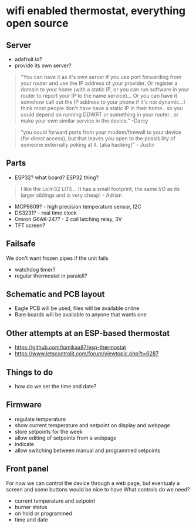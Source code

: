 # wifi enabled thermostat, everything open source

## Server
* adafruit.io?
* provide its own server?
>"You can have it as it's own server if you use port forwarding from your router and use the IP address of your provider.
>Or
>register a domain to your home (with a static IP, or you can run software in your router to report your IP to the name service)...
>Or
>you can have it somehow call out the IP address to your phone if it's not dynamic...I think most people don't have have a static IP in their home.. so you could depend on running DDWRT or something in your router.. or make your own similar service in the device."   -Darcy

>"you could forward ports from your modem/firewall to your device (for direct access), but that leaves you open to the possibility of someone externally poking at it.  (aka hacking)"   - Justin

## Parts
* ESP32?  what board? ESP32 thing?
>I like the Lolin32 LITE... It has a small footprint, the same I/O as its larger siblings and is very cheap! - Adrian
* MCP9809? - high precision temperature sensor, I2C
* DS3231? - real time clock
* Omron G6AK-247? - 2 coil latching relay, 3V
* TFT screen?

## Failsafe
We don't want frozen pipes if the unit fails
* watchdog timer?
* regular thermostat in paralell?

## Schematic and PCB layout
* Eagle PCB will be used, files will be available online
* Bare boards will be available to anyone that wants one

## Other attempts at an ESP-based thermostat
* https://github.com/tomikaa87/esp-thermostat
* https://www.letscontrolit.com/forum/viewtopic.php?t=6287

## Things to do
* how do we set the time and date?

## Firmware
* regulate temperature
* show current temperature and setpoint on display and webpage
* store setpoints for the week
* allow editing of setpoints from a webpage
* indicate 
* allow switching between manual and programmed setpoints


## Front panel
For now we can control the device through a web page, but eventualy a screen and some buttons would be nice to have
What controls do we need?
* current temperature and setpoint
* burner status
* on hold or programmed
* time and date
